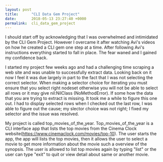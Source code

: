 ```yaml
---
layout: post
title:      "CLI Data Gem Project"
date:       2018-05-13 23:27:40 +0000
permalink:  cli_data_gem_project
---
```



I should start off by acknowledging that I was overwhelmed and intimidated by the CLI Gem Project.  However I overcame it after watching Avi's videos on how he created a CLI gem one step at a time.  After following Avi's instructions everything started to fall in place.  The fear waned and I gained my confidence back. 

I started my project few weeks ago and had a challenging time scraping a web site and was unable to successfully extract data.  Looking back on it now I feel it was due largely in part  to the fact that I was not selecting the correct selector. When making a selector choice for iterating you must ensure that you select right nodeset otherwise you will not be able to select all rows or it may give nil:NilClass (NoMethodError). If some how the data that you are trying to extract is missing. It took me a while to figure this one out. I had to display selected rows when I checked out the last row, I was able to figure out the cause; my slector choice was not right; I fixed my selector and the issue was resolved.

My project is called top_movies_of_the_year. Top_movies_of_the_year is a CLI interface app that lists the top movies from the Cinema Clock website(https://www.cinemaclock.com/movies/top-10). The user starts the app, the app will  lists the top movies, then it  allows the user to select a movie to get more information about the movie such a overview of the synopsis. The user is allowed to list top movies again by typing "list" or the user can type "exit" to quit or view detail about same or another movie.
